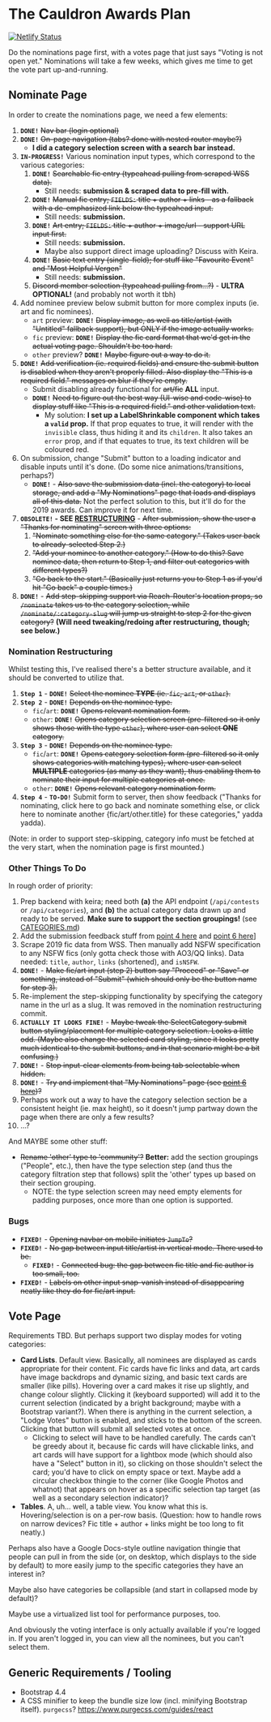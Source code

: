 # The Cauldron Awards Plan

[![Netlify Status](https://api.netlify.com/api/v1/badges/4bc8477d-6b83-40ac-a1a0-a2480845f2d2/deploy-status)](https://app.netlify.com/sites/cauldron-awards/deploys)

Do the nominations page first, with a votes page that just says "Voting is not open yet." Nominations will take a few weeks, which gives me time to get the vote part up-and-running.

## Nominate Page

In order to create the nominations page, we need a few elements:

1. **`DONE!`** ~~Nav bar (login optional)~~
2. **`DONE!`** ~~On-page navigation (tabs? done with nested router maybe?)~~
   - **I did a category selection screen with a search bar instead.**
3. **`IN-PROGRESS!`** Various nomination input types, which correspond to the various categories:
   1. **`DONE!`** ~~Searchable fic entry (typeahead pulling from scraped WSS data).~~
      - Still needs: **submission & scraped data to pre-fill with.**
   2. **`DONE!`** ~~Manual fic entry; `FIELDS:` title + author + links - as a fallback with a de-emphasized link below the typeahead input.~~
      - Still needs: **submission.**
   3. **`DONE!`** ~~Art entry; `FIELDS:` title + author + image/url - support URL input first.~~
      - Still needs: **submission.**
      - Maybe also support direct image uploading? Discuss with Keira.
   4. **`DONE!`** ~~Basic text entry (single-field); for stuff like "Favourite Event" and "Most Helpful Vergen"~~
      - Still needs: **submission.**
   5. ~~Discord member selection (typeahead pulling from...?)~~ - **ULTRA OPTIONAL!** (and probably not worth it tbh)
4. Add nominee preview below submit button for more complex inputs (ie. art and fic nominees).
   - `art` preview: **`DONE!`** ~~Display image, as well as title/artist (with "Untitled" fallback support), but ONLY if the image actually works.~~
   - `fic` preview: **`DONE!`** ~~Display the fic card format that we'd get in the actual voting page. Shouldn't be too hard.~~
   - `other` preview? **`DONE!`** ~~Maybe figure out a way to do it.~~
5. **`DONE!`** ~~Add verification (ie. required fields) and ensure the submit button is disabled when they aren't properly filled. Also display the "This is a required field." messages on blur if they're empty.~~
   - Submit disabling already functional for ~~art/fic~~ **ALL** input.
   - **`DONE!`** ~~Need to figure out the best way (UI-wise and code-wise) to display stuff like "This is a required field." and other validation text.~~
     - My solution: **I set up a LabelShrinkable component which takes a `valid` prop.** If that prop equates to true, it will render with the `invisible` class, thus hiding it and its `children`. It also takes an `error` prop, and if that equates to true, its text children will be coloured red.
6. On submission, change "Submit" button to a loading indicator and disable inputs until it's done. (Do some nice animations/transitions, perhaps?)
   - **`DONE!`** - ~~Also save the submission data (incl. the category) to local storage, and add a "My Nominations" page that loads and displays all of this data.~~ Not the perfect solution to this, but it'll do for the 2019 awards. Can improve it for next time.
7. **`OBSOLETE!` - SEE [RESTRUCTURING](#nomination-restructuring)** - ~~After submission, show the user a "Thanks for nominating" screen with three options:~~
   1. ~~"Nominate something else for the same category." (Takes user back to already-selected Step 2.)~~
   2. ~~"Add your nominee to another category." (How to do this? Save nominee data, then return to Step 1, and filter out categories with different types?)~~
   3. ~~"Go back to the start." (Basically just returns you to Step 1 as if you'd hit "Go back" a couple times.)~~
8. **`DONE!`** - ~~Add step-skipping support via Reach-Router's location props, so `/nominate` takes us to the category selection, while `/nominate/:category-slug` will jump us straight to step 2 for the given category?~~ **(Will need tweaking/redoing after restructuring, though; see below.)**

### Nomination Restructuring

Whilst testing this, I've realised there's a better structure available, and it should be converted to utilize that.

1. **`Step 1`** - **`DONE!`** ~~Select the nominee **TYPE** (ie. `fic`, `art`, or `other`).~~
2. **`Step 2`** - **`DONE!`** ~~Depends on the nominee type.~~
   - `fic`/`art`: **`DONE!`** ~~Opens relevant nomination form.~~
   - `other`: **`DONE!`** ~~Opens category selection screen (pre-filtered so it only shows those with the type `other`), where user can select **ONE** category.~~
3. **`Step 3`** - **`DONE!`** ~~Depends on the nominee type.~~
   - `fic`/`art`: **`DONE!`** ~~Opens category selection form (pre-filtered so it only shows categories with matching types), where user can select **MULTIPLE** categories (as many as they want), thus enabling them to nominate their input for multiple categories at once.~~
   - `other`: **`DONE!`** ~~Opens relevant category nomination form.~~
4. **`Step 4`** - **`TO-DO!`** Submit form to server, then show feedback ("Thanks for nominating, click here to go back and nominate something else, or click here to nominate another {fic/art/other.title} for these categories," yadda yadda).

(Note: in order to support step-skipping, category info must be fetched at the very start, when the nomination page is first mounted.)

### Other Things To Do

In rough order of priority:

1. Prep backend with keira; need both **(a)** the API endpoint (`/api/contests` or `/api/categories`), and **(b)** the actual category data drawn up and ready to be served. **Make sure to support the section groupings!** (see [CATEGORIES.md](CATEGORIES.md))
2. Add the submission feedback stuff from [point 4 here](#nomination-restructuring) and [point 6 here](#nominate-page)]
3. Scrape 2019 fic data from WSS. Then manually add NSFW specification to any NSFW fics (only gotta check those with AO3/QQ links). Data needed: `title`, `author`, `links` (shortened), and `isNSFW`.
4. **`DONE!`** - ~~Make fic/art input (step 2) button say "Proceed" or "Save" or something, instead of "Submit" (which should only be the button name for step 3).~~
5. Re-implement the step-skipping functionality by specifying the category name in the url as a slug. It was removed in the nomination restructuring commit.
6. **`ACTUALLY IT LOOKS FINE!`** - ~~Maybe tweak the SelectCategory submit button styling/placement for multiple category selection. Looks a little odd. (Maybe also change the selected card styling, since it looks pretty much identical to the submit buttons, and in that scenario might be a bit confusing.)~~
7. **`DONE!`** - ~~Stop input-clear elements from being tab selectable when hidden.~~
8. **`DONE!`** - ~~Try and implement that "My Nominations" page (see [point 6 here](#nominate-page))?~~
9. Perhaps work out a way to have the category selection section be a consistent height (ie. max height), so it doesn't jump partway down the page when there are only a few results?
10. ...?

And MAYBE some other stuff:

- ~~Rename 'other' type to 'community'?~~ **Better:** add the section groupings ("People", etc.), then have the type selection step (and thus the category filtration step that follows) split the 'other' types up based on their section grouping.
  - NOTE: the type selection screen may need empty elements for padding purposes, once more than one option is supported.

### Bugs

- **`FIXED!`** - ~~Opening navbar on mobile initiates `JumpTo`?~~
- **`FIXED!`** - ~~No gap between input title/artist in vertical mode. There used to be.~~
  - **`FIXED!`** - ~~Connected bug: the gap between fic title and fic author is too small, too.~~
- **`FIXED!`** - ~~Labels on other input snap-vanish instead of disappearing neatly like they do for fic/art input.~~

## Vote Page

Requirements TBD. But perhaps support two display modes for voting categories:

- **Card Lists**. Default view. Basically, all nominees are displayed as cards appropriate for their content. Fic cards have fic links and data, art cards have image backdrops and dynamic sizing, and basic text cards are smaller (like pills). Hovering over a card makes it rise up slightly, and change colour slightly. Clicking it (keyboard supported) will add it to the current selection (indicated by a bright background; maybe with a Bootstrap variant?). When there is anything in the current selection, a "Lodge Votes" button is enabled, and sticks to the bottom of the screen. Clicking that button will submit all selected votes at once.
  - Clicking to select will have to be handled carefully. The cards can't be greedy about it, because fic cards will have clickable links, and art cards will have support for a lightbox mode (which should also have a "Select" button in it), so clicking on those shouldn't select the card; you'd have to click on empty space or text. Maybe add a circular checkbox thingie to the corner (like Google Photos and whatnot) that appears on hover as a specific selection tap target (as well as a secondary selection indicator)?
- **Tables**. A, uh... well, a table view. You know what this is. Hovering/selection is on a per-row basis. (Question: how to handle rows on narrow devices? Fic title + author + links might be too long to fit neatly.)

Perhaps also have a Google Docs-style outline navigation thingie that people can pull in from the side (or, on desktop, which displays to the side by default) to more easily jump to the specific categories they have an interest in?

Maybe also have categories be collapsible (and start in collapsed mode by default)?

Maybe use a virtualized list tool for performance purposes, too.

And obviously the voting interface is only actually available if you're logged in. If you aren't logged in, you can view all the nominees, but you can't select them.

## Generic Requirements / Tooling

- Bootstrap 4.4
- A CSS minifier to keep the bundle size low (incl. minifying Bootstrap itself). `purgecss`? https://www.purgecss.com/guides/react

